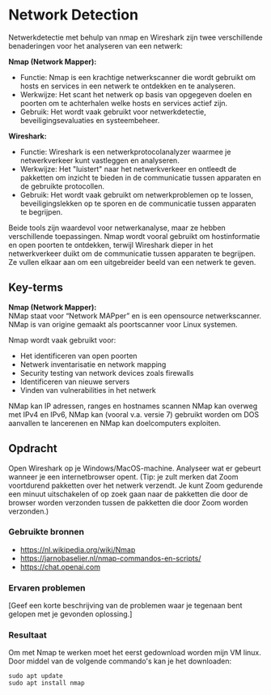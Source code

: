 # Network Detection
Netwerkdetectie met behulp van nmap en Wireshark zijn twee verschillende benaderingen voor het analyseren van een netwerk:

__Nmap (Network Mapper):__  

* Functie: Nmap is een krachtige netwerkscanner die wordt gebruikt om hosts en services in een netwerk te ontdekken en te analyseren.
* Werkwijze: Het scant het netwerk op basis van opgegeven doelen en poorten om te achterhalen welke hosts en services actief zijn.
* Gebruik: Het wordt vaak gebruikt voor netwerkdetectie, beveiligingsevaluaties en systeembeheer.  

__Wireshark:__  

* Functie: Wireshark is een netwerkprotocolanalyzer waarmee je netwerkverkeer kunt vastleggen en analyseren.
* Werkwijze: Het "luistert" naar het netwerkverkeer en ontleedt de pakketten om inzicht te bieden in de communicatie tussen apparaten en de gebruikte protocollen.
* Gebruik: Het wordt vaak gebruikt om netwerkproblemen op te lossen, beveiligingslekken op te sporen en de communicatie tussen apparaten te begrijpen.  

Beide tools zijn waardevol voor netwerkanalyse, maar ze hebben verschillende toepassingen. Nmap wordt vooral gebruikt om hostinformatie en open poorten te ontdekken, terwijl Wireshark dieper in het netwerkverkeer duikt om de communicatie tussen apparaten te begrijpen. Ze vullen elkaar aan om een uitgebreider beeld van een netwerk te geven.

## Key-terms
__Nmap (Network Mapper):__   
NMap staat voor “Network MAPper” en is een opensource netwerkscanner. NMap is van origine gemaakt als poortscanner voor Linux systemen.  
  
Nmap wordt vaak gebruikt voor:

* Het identificeren van open poorten
* Netwerk inventarisatie en network mapping
* Security testing van network devices zoals firewalls
* Identificeren van nieuwe servers
* Vinden van vulnerabilities in het netwerk  
  
NMap kan IP adressen, ranges en hostnames scannen
NMap kan overweg met IPv4 en IPv6, NMap kan (vooral v.a. versie 7) gebruikt worden om DOS aanvallen te lancerenen en NMap kan doelcomputers exploiten. 


## Opdracht  
  
Open Wireshark op je Windows/MacOS-machine. Analyseer wat er gebeurt wanneer je een internetbrowser opent. (Tip: je zult merken dat Zoom voortdurend pakketten over het netwerk verzendt. Je kunt Zoom gedurende een minuut uitschakelen of op zoek gaan naar de pakketten die door de browser worden verzonden tussen de pakketten die door Zoom worden verzonden.)  

### Gebruikte bronnen
* https://nl.wikipedia.org/wiki/Nmap   
* https://jarnobaselier.nl/nmap-commandos-en-scripts/   
* https://chat.openai.com  

### Ervaren problemen
[Geef een korte beschrijving van de problemen waar je tegenaan bent gelopen met je gevonden oplossing.]

### Resultaat
Om met Nmap te werken moet het eerst gedownload worden mijn VM linux. Door middel van de volgende commando's kan je het downloaden:

```
sudo apt update
sudo apt install nmap
```  
